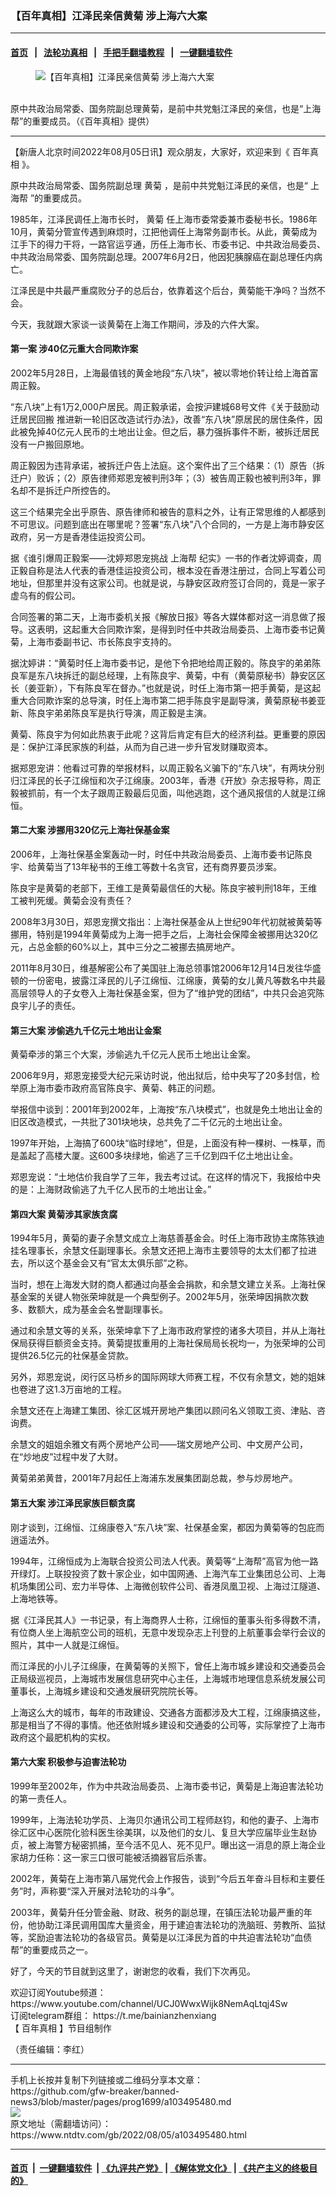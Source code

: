 ### 【百年真相】江泽民亲信黄菊 涉上海六大案
------------------------

#### [首页](https://github.com/gfw-breaker/banned-news3/blob/master/README.md) &nbsp;&nbsp;|&nbsp;&nbsp; [法轮功真相](https://github.com/begood0513/basic/blob/master/README.md)  &nbsp;&nbsp;|&nbsp;&nbsp; [手把手翻墙教程](https://github.com/gfw-breaker/guides/wiki)  &nbsp;&nbsp;|&nbsp;&nbsp; [一键翻墙软件](https://github.com/gfw-breaker/nogfw/blob/master/README.md)  



<div><div class="featured_image">
 <figure>
  <img alt="【百年真相】江泽民亲信黄菊 涉上海六大案" src="https://i.ntdtv.com/assets/uploads/2022/08/maxresdefault-20-800x450.jpg"/>
 </figure><br/>
 <span class="caption">
  原中共政治局常委、国务院副总理黄菊，是前中共党魁江泽民的亲信，也是“上海帮”的重要成员。（《百年真相》提供）
 </span>
</div>
</div><hr/>


<div><div class="post_content" itemprop="articleBody">
 <p>
  【新唐人北京时间2022年08月05日讯】观众朋友，大家好，欢迎来到《
  <ok href="https://www.ntdtv.com/gb/百年真相.htm">
   百年真相
  </ok>
  》。
 </p>
 <p>
  原中共政治局常委、国务院副总理
  <ok href="https://www.ntdtv.com/gb/黄菊.htm">
   黄菊
  </ok>
  ，是前中共党魁江泽民的亲信，也是“
  <ok href="https://www.ntdtv.com/gb/上海帮.htm">
   上海帮
  </ok>
  ”的重要成员。
 </p>
 <p>
  1985年，江泽民调任上海市长时，
  <ok href="https://www.ntdtv.com/gb/黄菊.htm">
   黄菊
  </ok>
  任上海市委常委兼市委秘书长。1986年10月，黄菊分管宣传遇到麻烦时，江把他调任上海常务副市长。从此，黄菊成为江手下的得力干将，一路官运亨通，历任上海市长、市委书记、中共政治局委员、中共政治局常委、国务院副总理。2007年6月2日，他因犯胰腺癌在副总理任内病亡。
 </p>
 <p>
  江泽民是中共最严重腐败分子的总后台，依靠着这个后台，黄菊能干净吗？当然不会。
 </p>
 <div class="video_fit_container">
 </div>
 <p>
  今天，我就跟大家谈一谈黄菊在上海工作期间，涉及的六件大案。
 </p>
 <h4>
  第一案 涉40亿元重大合同欺诈案
 </h4>
 <p>
  2002年5月28日，上海最值钱的黄金地段“东八块”，被以零地价转让给上海首富周正毅。
 </p>
 <p>
  “东八块”上有1万2,000户居民。周正毅承诺，会按沪建城68号文件《关于鼓励动迁居民回搬 推进新一轮旧区改造试行办法》，改善“东八块”原居民的居住条件，因此被免掉40亿元人民币的土地出让金。但之后，暴力强拆事件不断，被拆迁居民没有一户搬回原地。
 </p>
 <p>
  周正毅因为违背承诺，被拆迁户告上法庭。这个案件出了三个结果：（1）原告（拆迁户）败诉；（2）原告律师郑恩宠被判刑3年；（3）被告周正毅也被判刑3年，罪名却不是拆迁户所控告的。
 </p>
 <p>
  这三个结果完全出乎原告、原告律师和被告的意料之外，让有正常思维的人都感到不可思议。问题到底出在哪里呢？签署“东八块”八个合同的，一方是上海市静安区政府，另一方是香港佳运投资公司。
 </p>
 <p>
  据《谁引爆周正毅案——沈婷郑恩宠挑战
  <ok href="https://www.ntdtv.com/gb/上海帮.htm">
   上海帮
  </ok>
  纪实》一书的作者沈婷调查，周正毅自称是法人代表的香港佳运投资公司，根本没在香港注册过，合同上写着公司地址，但那里并没有这家公司。也就是说，与静安区政府签订合同的，竟是一家子虚乌有的假公司。
 </p>
 <p>
  合同签署的第二天，上海市委机关报《解放日报》等各大媒体都对这一消息做了报导。这表明，这起重大合同欺诈案，是得到时任中共政治局委员、上海市委书记黄菊，上海市委副书记、市长陈良宇支持的。
 </p>
 <p>
  据沈婷讲：“黄菊时任上海市委书记，是他下令把地给周正毅的。陈良宇的弟弟陈良军是东八块拆迁的副总经理，上有陈良宇、黄菊，中有（黄菊原秘书）静安区区长（姜亚新），下有陈良军在督办。”也就是说，时任上海市第一把手黄菊，是这起重大合同欺诈案的总导演，时任上海市第二把手陈良宇是副导演，黄菊原秘书姜亚新、陈良宇弟弟陈良军是执行导演，周正毅是主演。
 </p>
 <p>
  黄菊、陈良宇为何如此热衷于此呢？这背后肯定有巨大的经济利益。更重要的原因是：保护江泽民家族的利益，从而为自己进一步升官发财赚取资本。
 </p>
 <p>
  据郑恩宠讲：他看过可靠的举报材料，以周正毅名义骗下的“东八块”，有两块分别归江泽民的长子江绵恒和次子江绵康。2003年，香港《开放》杂志报导称，周正毅被抓前，有一个太子跟周正毅最后见面，叫他逃跑，这个通风报信的人就是江绵恒。
 </p>
 <h4>
  第二大案 涉挪用320亿元上海社保基金案
 </h4>
 <p>
  2006年，上海社保基金案轰动一时，时任中共政治局委员、上海市委书记陈良宇、给黄菊当了13年秘书的王维工等数十名贪官，还有商界要员涉案。
 </p>
 <p>
  陈良宇是黄菊的老部下，王维工是黄菊最信任的大秘。陈良宇被判刑18年，王维工被判死缓。黄菊会没有责任？
 </p>
 <p>
  2008年3月30日，郑恩宠撰文指出：上海社保基金从上世纪90年代初就被黄菊等挪用，特别是1994年黄菊成为上海一把手之后，上海社会保障金被挪用达320亿元，占总金额的60%以上，其中三分之二被挪去搞房地产。
 </p>
 <p>
  2011年8月30日，维基解密公布了美国驻上海总领事馆2006年12月14日发往华盛顿的一份密电，披露江泽民的儿子江绵恒、江绵康，黄菊的女儿黄凡等数名中共最高层领导人的子女卷入上海社保基金案，但为了“维护党的团结”，中共只会追究陈良宇儿子的责任。
 </p>
 <h4>
  第三大案 涉偷逃九千亿元土地出让金案
 </h4>
 <p>
  黄菊牵涉的第三个大案，涉偷逃九千亿元人民币土地出让金案。
 </p>
 <p>
  2006年9月，郑恩宠接受大纪元采访时说，他出狱后，给中央写了20多封信，检举原上海市委市政府高官陈良宇、黄菊、韩正的问题。
 </p>
 <p>
  举报信中谈到：2001年到2002年，上海按“东八块模式”，也就是免土地出让金的旧区改造模式，一共批了301块地块，总共免了二千亿元的土地出让金。
 </p>
 <p>
  1997年开始，上海搞了600块“临时绿地”，但是，上面没有种一棵树、一株草，而是盖起了高楼大厦。这600多块绿地，偷逃了三千亿到四千亿土地出让金。
 </p>
 <p>
  郑恩宠说：“土地估价我自学了三年，我去考过试。在这样的情况下，我报给中央的是：上海财政偷逃了九千亿人民币的土地出让金。”
 </p>
 <h4>
  第四大案 黄菊涉其家族贪腐
 </h4>
 <p>
  1994年5月，黄菊的妻子余慧文成立上海慈善基金会。时任上海市政协主席陈铁迪挂名理事长，余慧文任副理事长。余慧文还把上海市主要领导的太太们都了拉进去，所以这个基金会又有“官太太俱乐部”之称。
 </p>
 <p>
  当时，想在上海发大财的商人都通过向基金会捐款，和余慧文建立关系。上海社保基金案的关键人物张荣坤就是一个典型例子。2002年5月，张荣坤因捐款次数多、数额大，成为基金会名誉副理事长。
 </p>
 <p>
  通过和余慧文等的关系，张荣坤拿下了上海市政府掌控的诸多大项目，并从上海社保局获得巨额资金支持。黄菊提拔重用的上海社保局局长祝均一，为张荣坤的公司提供26.5亿元的社保基金贷款。
 </p>
 <p>
  另外，郑恩宠说，闵行区马桥乡的国际网球大师赛工程，不仅有余慧文，她的姐妹也卷进了这1.3万亩地的工程。
 </p>
 <p>
  余慧文还在上海建工集团、徐汇区城开房地产集团以顾问名义领取工资、津贴、咨询费。
 </p>
 <p>
  余慧文的姐姐余雅文有两个房地产公司——瑞文房地产公司、中文房产公司，在“炒地皮”过程中发了大财。
 </p>
 <p>
  黄菊弟弟黄昔，2001年7月起任上海浦东发展集团副总裁，参与炒房地产。
 </p>
 <h4>
  第五大案 涉江泽民家族巨额贪腐
 </h4>
 <p>
  刚才谈到，江绵恒、江绵康卷入“东八块”案、社保基金案，都因为黄菊等的包庇而逍遥法外。
 </p>
 <p>
  1994年，江绵恒成为上海联合投资公司法人代表。黄菊等“上海帮”高官为他一路开绿灯。上联投投资了数十家企业，如中国网通、上海汽车工业集团总公司、上海机场集团公司、宏力半导体、上海微创软件公司、香港凤凰卫视、上海过江隧道、上海地铁等。
 </p>
 <p>
  据《江泽民其人》一书记录，有上海商界人士称，江绵恒的董事头衔多得数不清，有位商人坐上海航空公司的班机，无意中发现杂志上刊登的上航董事会举行会议的照片，其中一人就是江绵恒。
 </p>
 <p>
  而江泽民的小儿子江绵康，在黄菊等的关照下，曾任上海市城乡建设和交通委员会正局级巡视员，上海城市发展信息研究中心主任，上海城市地理信息系统发展公司董事长，上海城乡建设和交通发展研究院院长等。
 </p>
 <p>
  上海这么大的城市，每年的市政建设、交通各方面都涉及大工程，江绵康搞这些，那是相当了不得的事情。他还依附城乡建设和交通委的公司等，实际掌控了上海市政府这个最肥机构的实权。
 </p>
 <h4>
  第六大案 积极参与迫害法轮功
 </h4>
 <p>
  1999年至2002年，作为中共政治局委员、上海市委书记，黄菊是上海迫害法轮功的第一责任人。
 </p>
 <p>
  1999年，上海法轮功学员、上海贝尔通讯公司工程师赵钧，和他的妻子、上海市徐汇区中心医院化验科医生徐美琪，以及他们的女儿、复旦大学应届毕业生赵协贞，被上海警方秘密抓捕，至今活不见人、死不见尸。曝出这一消息的原上海企业家胡力任称：这一家三口很可能被活摘器官后杀害。
 </p>
 <p>
  2002年，黄菊在上海市第八届党代会上作报告，谈到“今后五年奋斗目标和主要任务”时，声称要“深入开展对法轮功的斗争”。
 </p>
 <p>
  2003年，黄菊升任分管金融、财政、税务的副总理，在镇压法轮功最严重的年份，他协助江泽民调用国库大量资金，用于建迫害法轮功的洗脑班、劳教所、监狱等，奖励迫害法轮功的各级官员。黄菊是以江泽民为首的中共迫害法轮功“血债帮”的重要成员之一。
 </p>
 <p>
  好了，今天的节目就到这里了，谢谢您的收看，我们下次再见。
 </p>
 <p>
  欢迎订阅Youtube频道：
  <ok href="https://www.youtube.com/channel/UCJ0WwxWijk8NemAqLtqj4Sw">
   https://www.youtube.com/channel/UCJ0WwxWijk8NemAqLtqj4Sw
  </ok>
  <br/>
  订阅telegram群组：
  <ok href="https://t.me/bainianzhenxiang">
   https://t.me/bainianzhenxiang
  </ok>
  <br/>
  【
  <ok href="https://www.ntdtv.com/gb/百年真相.htm">
   百年真相
  </ok>
  】节目组制作
 </p>
 <p>
  （责任编辑：李红）
 </p>
 <div class="single_ad">
 </div>
</div>
</div>
<hr/>
手机上长按并复制下列链接或二维码分享本文章：<br/>
https://github.com/gfw-breaker/banned-news3/blob/master/pages/prog1699/a103495480.md <br/>
<a href='https://github.com/gfw-breaker/banned-news3/blob/master/pages/prog1699/a103495480.md'><img src='https://github.com/gfw-breaker/banned-news3/blob/master/pages/prog1699/a103495480.md.png'/></a> <br/>
原文地址（需翻墙访问）：https://www.ntdtv.com/gb/2022/08/05/a103495480.html


------------------------
#### [首页](https://github.com/gfw-breaker/banned-news3/blob/master/README.md) &nbsp;|&nbsp; [一键翻墙软件](https://github.com/gfw-breaker/nogfw/blob/master/README.md) &nbsp;| [《九评共产党》](https://github.com/gfw-breaker/9ping.md/blob/master/README.md#九评之一评共产党是什么) | [《解体党文化》](https://github.com/gfw-breaker/jtdwh.md/blob/master/README.md) | [《共产主义的终极目的》](https://github.com/gfw-breaker/gczydzjmd.md/blob/master/README.md)


<img src='http://gfw-breaker.win/banned-news3/pages/prog1699/a103495480.md' width='0px' height='0px'/>